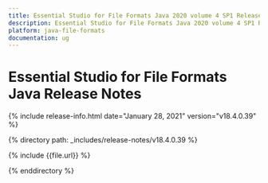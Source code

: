 ```yaml
---
title: Essential Studio for File Formats Java 2020 volume 4 SP1 Release Notes  
description: Essential Studio for File Formats Java 2020 volume 4 SP1 Release Notes  
platform: java-file-formats
documentation: ug
---
```


# Essential Studio for File Formats Java Release Notes  

{% include release-info.html date="January 28, 2021"  version="v18.4.0.39" %} 


{% directory path: _includes/release-notes/v18.4.0.39 %}

{% include {{file.url}} %}

{% enddirectory %}